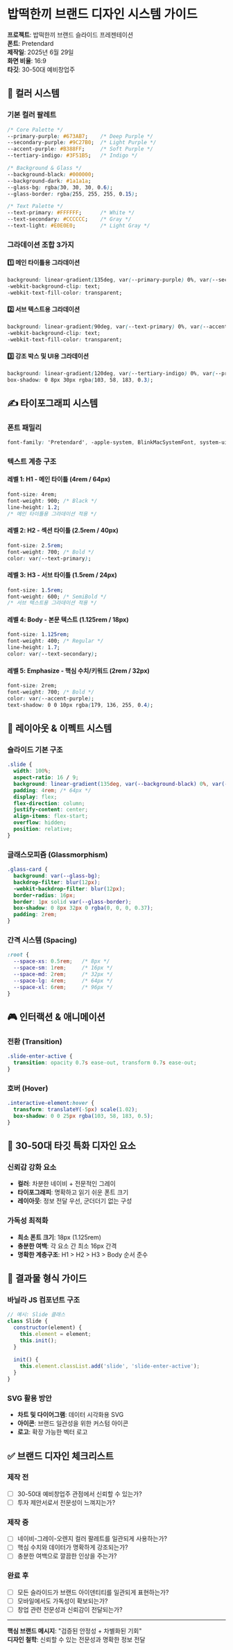 # 밥떡한끼 브랜드 디자인 시스템 가이드

**프로젝트**: 밥떡한끼 브랜드 슬라이드 프레젠테이션  
**폰트**: Pretendard  
**제작일**: 2025년 6월 29일  
**화면 비율**: 16:9  
**타깃**: 30-50대 예비창업주  

## 🎨 컬러 시스템

### 기본 컬러 팔레트

```css
/* Core Palette */
--primary-purple: #673AB7;    /* Deep Purple */
--secondary-purple: #9C27B0;  /* Light Purple */
--accent-purple: #B388FF;     /* Soft Purple */
--tertiary-indigo: #3F51B5;   /* Indigo */

/* Background & Glass */
--background-black: #000000;
--background-dark: #1a1a1a;
--glass-bg: rgba(30, 30, 30, 0.6);
--glass-border: rgba(255, 255, 255, 0.15);

/* Text Palette */
--text-primary: #FFFFFF;      /* White */
--text-secondary: #CCCCCC;    /* Gray */
--text-light: #E0E0E0;        /* Light Gray */
```

### 그라데이션 조합 3가지

#### 1️⃣ 메인 타이틀용 그라데이션
```css
background: linear-gradient(135deg, var(--primary-purple) 0%, var(--secondary-purple) 100%);
-webkit-background-clip: text;
-webkit-text-fill-color: transparent;
```

#### 2️⃣ 서브 텍스트용 그라데이션
```css
background: linear-gradient(90deg, var(--text-primary) 0%, var(--accent-purple) 100%);
-webkit-background-clip: text;
-webkit-text-fill-color: transparent;
```

#### 3️⃣ 강조 박스 및 UI용 그라데이션
```css
background: linear-gradient(120deg, var(--tertiary-indigo) 0%, var(--primary-purple) 100%);
box-shadow: 0 8px 30px rgba(103, 58, 183, 0.3);
```

## ✍️ 타이포그래피 시스템

### 폰트 패밀리
```css
font-family: 'Pretendard', -apple-system, BlinkMacSystemFont, system-ui, sans-serif;
```

### 텍스트 계층 구조

#### 레벨 1: H1 - 메인 타이틀 (4rem / 64px)
```css
font-size: 4rem;
font-weight: 900; /* Black */
line-height: 1.2;
/* 메인 타이틀용 그라데이션 적용 */
```

#### 레벨 2: H2 - 섹션 타이틀 (2.5rem / 40px)
```css
font-size: 2.5rem;
font-weight: 700; /* Bold */
color: var(--text-primary);
```

#### 레벨 3: H3 - 서브 타이틀 (1.5rem / 24px)
```css
font-size: 1.5rem;
font-weight: 600; /* SemiBold */
/* 서브 텍스트용 그라데이션 적용 */
```

#### 레벨 4: Body - 본문 텍스트 (1.125rem / 18px)
```css
font-size: 1.125rem;
font-weight: 400; /* Regular */
line-height: 1.7;
color: var(--text-secondary);
```

#### 레벨 5: Emphasize - 핵심 수치/키워드 (2rem / 32px)
```css
font-size: 2rem;
font-weight: 700; /* Bold */
color: var(--accent-purple);
text-shadow: 0 0 10px rgba(179, 136, 255, 0.4);
```

## 💎 레이아웃 & 이펙트 시스템

### 슬라이드 기본 구조
```css
.slide {
  width: 100%;
  aspect-ratio: 16 / 9;
  background: linear-gradient(135deg, var(--background-black) 0%, var(--background-dark) 100%);
  padding: 4rem; /* 64px */
  display: flex;
  flex-direction: column;
  justify-content: center;
  align-items: flex-start;
  overflow: hidden;
  position: relative;
}
```

### 글래스모피즘 (Glassmorphism)
```css
.glass-card {
  background: var(--glass-bg);
  backdrop-filter: blur(12px);
  -webkit-backdrop-filter: blur(12px);
  border-radius: 16px;
  border: 1px solid var(--glass-border);
  box-shadow: 0 8px 32px 0 rgba(0, 0, 0, 0.37);
  padding: 2rem;
}
```

### 간격 시스템 (Spacing)
```css
:root {
  --space-xs: 0.5rem;   /* 8px */
  --space-sm: 1rem;     /* 16px */
  --space-md: 2rem;     /* 32px */
  --space-lg: 4rem;     /* 64px */
  --space-xl: 6rem;     /* 96px */
}
```

## 🎮 인터랙션 & 애니메이션

### 전환 (Transition)
```css
.slide-enter-active {
  transition: opacity 0.7s ease-out, transform 0.7s ease-out;
}
```

### 호버 (Hover)
```css
.interactive-element:hover {
  transform: translateY(-5px) scale(1.02);
  box-shadow: 0 0 25px rgba(103, 58, 183, 0.5);
}
```

## 📱 30-50대 타깃 특화 디자인 요소

### 신뢰감 강화 요소
- **컬러**: 차분한 네이비 + 전문적인 그레이
- **타이포그래피**: 명확하고 읽기 쉬운 폰트 크기
- **레이아웃**: 정보 전달 우선, 군더더기 없는 구성

### 가독성 최적화
- **최소 폰트 크기**: 18px (1.125rem)
- **충분한 여백**: 각 요소 간 최소 16px 간격
- **명확한 계층구조**: H1 > H2 > H3 > Body 순서 준수

## 💾 결과물 형식 가이드

### 바닐라 JS 컴포넌트 구조
```javascript
// 예시: Slide 클래스
class Slide {
  constructor(element) {
    this.element = element;
    this.init();
  }
  
  init() {
    this.element.classList.add('slide', 'slide-enter-active');
  }
}
```

### SVG 활용 방안
- **차트 및 다이어그램**: 데이터 시각화용 SVG
- **아이콘**: 브랜드 일관성을 위한 커스텀 아이콘
- **로고**: 확장 가능한 벡터 로고

## ✅ 브랜드 디자인 체크리스트

### 제작 전
- [ ] 30-50대 예비창업주 관점에서 신뢰할 수 있는가?
- [ ] 투자 제안서로서 전문성이 느껴지는가?

### 제작 중  
- [ ] 네이비-그레이-오렌지 컬러 팔레트를 일관되게 사용하는가?
- [ ] 핵심 수치와 데이터가 명확하게 강조되는가?
- [ ] 충분한 여백으로 깔끔한 인상을 주는가?

### 완료 후
- [ ] 모든 슬라이드가 브랜드 아이덴티티를 일관되게 표현하는가?
- [ ] 모바일에서도 가독성이 확보되는가?
- [ ] 창업 관련 전문성과 신뢰감이 전달되는가?

---

**핵심 브랜드 메시지**: "검증된 안정성 + 차별화된 기회"  
**디자인 철학**: 신뢰할 수 있는 전문성과 명확한 정보 전달
